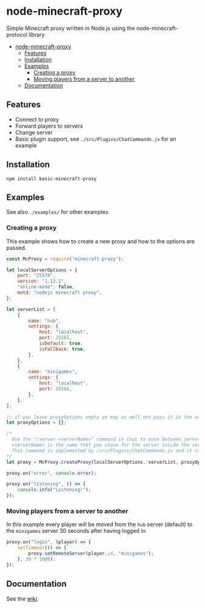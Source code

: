 # node-minecraft-proxy

Simple Minecraft proxy written in Node.js using the node-minecraft-protocol library

- [node-minecraft-proxy](#node-minecraft-proxy)
  - [Features](#features)
  - [Installation](#installation)
  - [Examples](#examples)
    - [Creating a proxy](#creating-a-proxy)
    - [Moving players from a server to another](#moving-players-from-a-server-to-another)
  - [Documentation](#documentation)

## Features

- Connect to proxy
- Forward players to servers
- Change server
- Basic plugin support, see `./src/Plugins/ChatCommands.js` for an example

## Installation

`npm install basic-minecraft-proxy`

## Examples

See also `./examples/` for other examples

### Creating a proxy

This example shows how to create a new proxy and how to the options are passed.

```js
const McProxy = require("minecraft-proxy");

let localServerOptions = {
	port: "25578",
	version: "1.12.1",
	"online-mode": false,
	motd: "nodejs minecraft proxy",
};

let serverList = [
	{
		name: "hub",
		settings: {
			host: "localhost",
			port: 25565,
			isDefault: true,
			isFallback: true,
		},
	},
	{
		name: "minigames",
		settings: {
			host: "localhost",
			port: 25566,
		},
	},
];

// if you leave proxyOptions empty yo may as well not pass it in the arguments, I wrote it anyway to point out that it exist
let proxyOptions = {};

/*
  Use the "/server <serverName>" command in chat to move between servers.
  <serverName> is the name that you chose for the server inside the serverList
  This command is implemented by /src/Plugins/ChatCommands.js and it can be disabled by setting enablePlugin: false inside proxyOptions
*/
let proxy = McProxy.createProxy(localServerOptions, serverList, proxyOptions);

proxy.on("error", console.error);

proxy.on("listening", () => {
	console.info("Listening!");
});
```

### Moving players from a server to another

In this example every player will be moved from the `hub` server (default) to the `minigames` server 30 seconds after having logged in.

```js
proxy.on("login", (player) => {
	setTimeout(() => {
		proxy.setRemoteServer(player.id, "minigames");
	}, 30 * 1000);
});
```

## Documentation

See the [wiki](https://github.com/7ixi0/node-minecraft-proxy/wiki).
